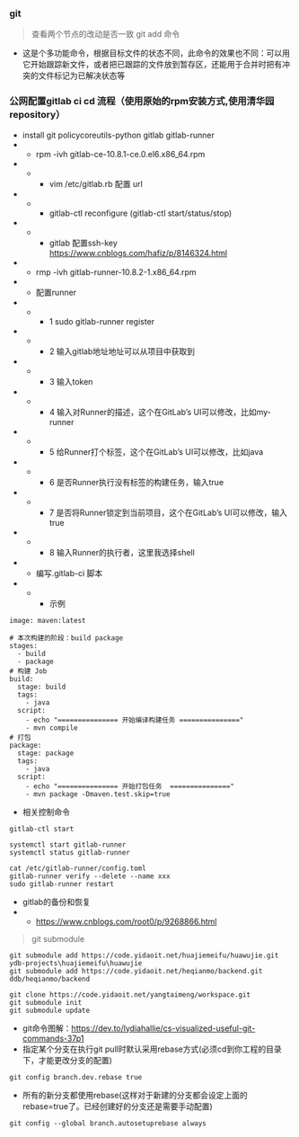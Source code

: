 ### git
> 查看两个节点的改动是否一致
> git add 命令
+ 这是个多功能命令，根据目标文件的状态不同，此命令的效果也不同：可以用它开始跟踪新文件，或者把已跟踪的文件放到暂存区，还能用于合并时把有冲突的文件标记为已解决状态等

###  公网配置gitlab ci cd 流程（使用原始的rpm安装方式,使用清华园repository）

+ install git policycoreutils-python gitlab gitlab-runner
+ + rpm -ivh gitlab-ce-10.8.1-ce.0.el6.x86_64.rpm
+ + + vim /etc/gitlab.rb  配置 url   
+ + + gitlab-ctl reconfigure  (gitlab-ctl start/status/stop)
+ + + gitlab 配置ssh-key https://www.cnblogs.com/hafiz/p/8146324.html
+ + rmp -ivh gitlab-runner-10.8.2-1.x86_64.rpm
+ + 配置runner 
+ + + 1 sudo gitlab-runner register 
+ + + 2 输入gitlab地址地址可以从项目中获取到
+ + + 3 输入token
+ + + 4 输入对Runner的描述，这个在GitLab’s UI可以修改，比如my-runner
+ + + 5 给Runner打个标签，这个在GitLab’s UI可以修改，比如java
+ + + 6 是否Runner执行没有标签的构建任务，输入true
+ + + 7 是否将Runner锁定到当前项目，这个在GitLab’s UI可以修改，输入true
+ + + 8 输入Runner的执行者，这里我选择shell
+ + 编写.gitlab-ci 脚本
+ + + 示例
```
image: maven:latest

# 本次构建的阶段：build package
stages:
  - build
  - package
# 构建 Job
build:
  stage: build
  tags:
    - java
  script:
    - echo "=============== 开始编译构建任务 ==============="
    - mvn compile
# 打包
package:
  stage: package
  tags:
    - java
  script:
    - echo "=============== 开始打包任务  ==============="
    - mvn package -Dmaven.test.skip=true
```
+ 相关控制命令
```
gitlab-ctl start 

systemctl start gitlab-runner  
systemctl status gitlab-runner

cat /etc/gitlab-runner/config.toml
gitlab-runner verify --delete --name xxx
sudo gitlab-runner restart
```

+ gitlab的备份和恢复
+ + https://www.cnblogs.com/root0/p/9268866.html

> git submodule 
```
git submodule add https://code.yidaoit.net/huajiemeifu/huawujie.git ydb-projects\huajiemeifu\huawujie
git submodule add https://code.yidaoit.net/heqianmo/backend.git ddb/heqianmo/backend

git clone https://code.yidaoit.net/yangtaimeng/workspace.git
git submodule init 
git submodule update 
```


+ git命令图解：https://dev.to/lydiahallie/cs-visualized-useful-git-commands-37p1
+ 指定某个分支在执行git pull时默认采用rebase方式(必须cd到你工程的目录下，才能更改分支的配置)
```
git config branch.dev.rebase true
```

+ 所有的新分支都使用rebase(这样对于新建的分支都会设定上面的rebase=true了。已经创建好的分支还是需要手动配置)
```
git config --global branch.autosetuprebase always